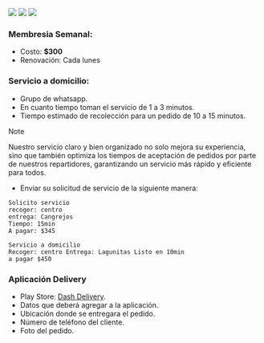![](https://img.shields.io/badge/Membresia%20para%20restaurantes%20-%20servicio%20a%20domicilio-red) 
![](https://img.shields.io/badge/Play%20Store%20-%20Dash%20Delivery-green) 
![](https://img.shields.io/badge/Versi%C3%B3n-2.1-brown
)

### Membresia Semanal:
- Costo: **$300**
- Renovación: Cada lunes


### Servicio a domicilio:
- Grupo de whatsapp. 
- En cuanto tiempo toman el servicio de 1 a 3 minutos. 
- Tiempo estimado de recolección para un pedido de 10 a 15 minutos.

> [!NOTE]
> Nuestro servicio claro y bien organizado no solo mejora su experiencia, sino que también optimiza los tiempos de aceptación de pedidos por parte de nuestros repartidores, garantizando un servicio más rápido y eficiente para todos.

- Enviar su solicitud de servicio de la siguiente manera:
```
Solicito servicio
recoger: centro
entrega: Cangrejos
Tiempo: 15min
A pagar: $345

Servicio a domicilio
Recoger: centro Entrega: Lagunitas Listo en 10min
a pagar $450
```

### Aplicación Delivery 
- Play Store: [Dash Delivery](https://play.google.com/store/apps/details?id=com.nabiaa.dashdelivery). 
- Datos que deberá agregar a la aplicación. 
- Ubicación donde se entregara el pedido. 
- Número de teléfono del cliente. 
- Foto del pedido.

